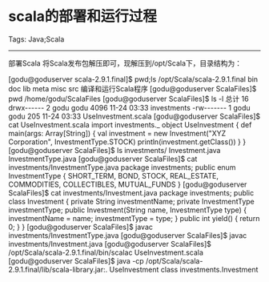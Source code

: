 # scala的部署和运行过程
Tags: Java;Scala

------

部署Scala 
将Scala发布包解压即可，现解压到/opt/Scala下，目录结构为：

[godu@goduserver scala-2.9.1.final]$ pwd;ls 
/opt/Scala/scala-2.9.1.final 
bin doc lib meta misc src
 编译和运行Scala程序 
[godu@goduserver ScalaFiles]$ pwd 
/home/godu/ScalaFiles 
[godu@goduserver ScalaFiles]$ ls -l 
总计 16 
drwx------ 2 godu godu 4096 11-24 03:33 investments 
-rw------- 1 godu godu 205 11-24 03:33 UseInvestment.scala 
[godu@goduserver ScalaFiles]$ cat UseInvestment.scala 
import investments._ 
object UseInvestment { 
 def main(args: Array[String]) { 
 val investment = new Investment("XYZ Corporation", InvestmentType.STOCK) 
 println(investment.getClass()) 
 } 
} 
[godu@goduserver ScalaFiles]$ ls investments/ 
Investment.java InvestmentType.java 
[godu@goduserver ScalaFiles]$ cat investments/InvestmentType.java 
package investments; 
public enum InvestmentType { 
     SHORT_TERM, 
     BOND, 
     STOCK, 
     REAL_ESTATE, 
     COMMODITIES, 
     COLLECTIBLES, 
     MUTUAL_FUNDS 
} 
[godu@goduserver ScalaFiles]$ cat investments/Investment.java 
package investments; 
public class Investment { 
     private String investmentName; 
     private InvestmentType investmentType; 
     public Investment(String name, InvestmentType type) { 
          investmentName = name; 
          investmentType = type; 
     } 
     public int yield() { return 0; } 
} 
[godu@goduserver ScalaFiles]$ javac investments/InvestmentType.java 
[godu@goduserver ScalaFiles]$ javac investments/Investment.java 
[godu@goduserver ScalaFiles]$ /opt/Scala/scala-2.9.1.final/bin/scalac UseInvestment.scala 
[godu@goduserver ScalaFiles]$ java -cp /opt/Scala/scala-2.9.1.final/lib/scala-library.jar:. UseInvestment 
class investments.Investment